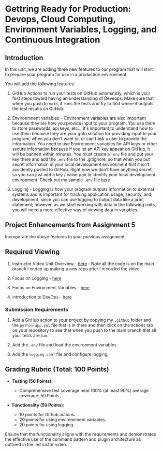 # Gettring Ready for Production: Devops, Cloud Computing, Environment Variables, Logging, and Continuous Integration

## Introduction

In this unit, we are adding three new features to our program that will start to prepare your program for use in a production environment.  

You will add the following features:

1.  GitHub Actions to run your tests on GitHub automaticly, which is your first steps toward having an understanding of Deveops.  Make sure that when you push to `main`, it runs the tests and try to find where it outputs the test results on GitHub.  

2.  Environmnent variables = Environment variables are also important because they are how you provide input to your program.  You use them to store passwords, api keys, etc... It's important to understand how to use them because they are your goto solution for providing input to your program, when you don't want to, or can't ask a user to provide the information.  You need to use Environment variables for API keys or other secure information because if you let an API key appear on GitHub, it will be banned within minutes.  You must create a `.env` file and put your key there and add the `.env` file to the .gitignore, so that when you put secret information in your local development environment that it isn't accidently posted to GitHub. Right now we don't have anything secret, so you can just add a key / value pair to identify your local development environment.  Check out my sample `.env` file [here](.sample.env) 

3.  Logging - Logging is how your program outputs information to external systems and is important for tracking application usage, security, and development, since you can use logging to output data like a print statement; however, as we start working with data in the following units, you will need a more effective way of viewing data in variables.

## Project Enhancements from Assignment 5

Incorporate the above features to your previous assignment.

## Required Viewing

1. Instructor Video Unit Overview - [here](https://youtu.be/hucp1naTcEY) - Note all the code is on the main branch I ended up making a new repo after I recorded the video.

2. Focus on Logging - [here](https://www.youtube.com/watch?v=pxuXaaT1u3k)

3. Focus on Environment Variables - [here](https://www.youtube.com/watch?v=8dlQ_nDE7dQ)

4. Introduction to DevOps - [here](https://www.youtube.com/watch?v=Xrgk023l4lI)

### Submission Requirements

1. Add a GitHub action to your project by copying my `.github` folder and the `python-app.yml` file that is in there and then click on the actions tab on your repository to see that when you push to the main branch that all your tests are run.

2. Add the `.env` file and load the environment variables.

3. Add the `logging.conf` file and configure logging.

## Grading Rubric (Total: 100 Points)

- **Testing (50 Points):**
  - Comprehensive test coverage near 100% (at least 90%) average coverage: 50 Points

- **Functionality (50 Points):**
  - 10 points for Github actions.
  - 20 points for using environmnent variables.
  - 20 points for using logging.

Ensure that the functionality aligns with the requirements and demonstrates the effective use of the command pattern and plugin architecture as outlined in the instructor video.
